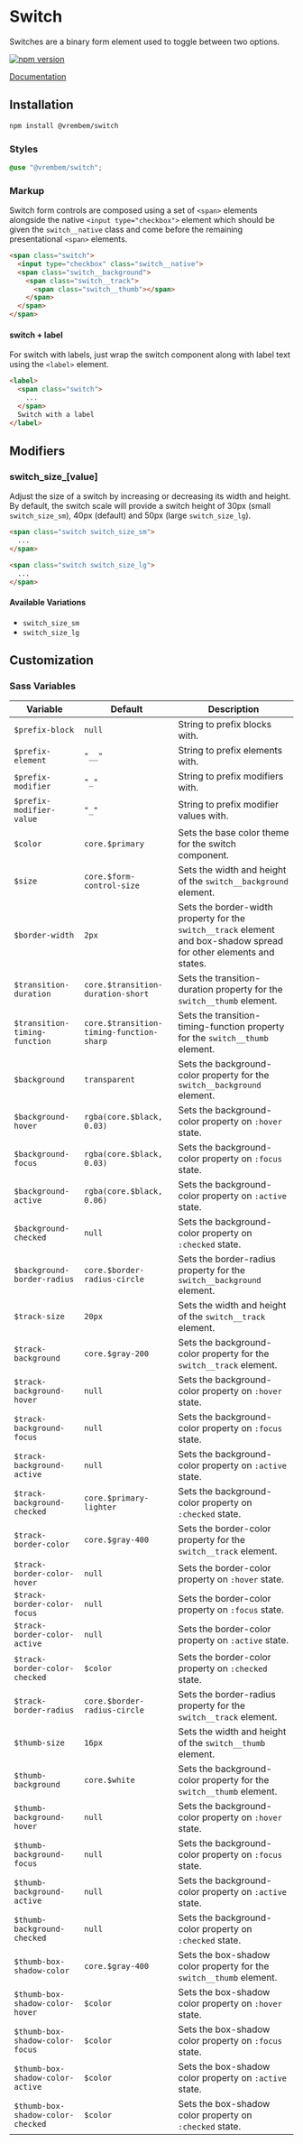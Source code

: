 # Switch

Switches are a binary form element used to toggle between two options.

[![npm version](https://img.shields.io/npm/v/%40vrembem%2Fswitch.svg)](https://www.npmjs.com/package/%40vrembem%2Fswitch)

[Documentation](https://vrembem.com/packages/switch)

## Installation

```sh
npm install @vrembem/switch
```

### Styles

```scss
@use "@vrembem/switch";
```

### Markup

Switch form controls are composed using a set of `<span>` elements alongside the native `<input type="checkbox">` element which should be given the `switch__native` class and come before the remaining presentational `<span>` elements.

```html
<span class="switch">
  <input type="checkbox" class="switch__native">
  <span class="switch__background">
    <span class="switch__track">
      <span class="switch__thumb"></span>
    </span>
  </span>
</span>
```

#### switch + label

For switch with labels, just wrap the switch component along with label text using the `<label>` element.

```html
<label>
  <span class="switch">
    ...
  </span>
  Switch with a label
</label>
```

## Modifiers

### switch_size_[value]

Adjust the size of a switch by increasing or decreasing its width and height. By default, the switch scale will provide a switch height of 30px (small `switch_size_sm`), 40px (default) and 50px (large `switch_size_lg`).

```html
<span class="switch switch_size_sm">
  ...
</span>

<span class="switch switch_size_lg">
  ...
</span>
```

#### Available Variations

- `switch_size_sm`
- `switch_size_lg`

## Customization

### Sass Variables

| Variable                          | Default                                  | Description                                                                                                         |
| --------------------------------- | ---------------------------------------- | ------------------------------------------------------------------------------------------------------------------- |
| `$prefix-block`                   | `null`                                   | String to prefix blocks with.                                                                                       |
| `$prefix-element`                 | `"__"`                                   | String to prefix elements with.                                                                                     |
| `$prefix-modifier`                | `"_"`                                    | String to prefix modifiers with.                                                                                    |
| `$prefix-modifier-value`          | `"_"`                                    | String to prefix modifier values with.                                                                              |
| `$color`                          | `core.$primary`                          | Sets the base color theme for the switch component.                                                                 |
| `$size`                           | `core.$form-control-size`                | Sets the width and height of the `switch__background` element.                                                      |
| `$border-width`                   | `2px`                                    | Sets the border-width property for the `switch__track` element and box-shadow spread for other elements and states. |
| `$transition-duration`            | `core.$transition-duration-short`        | Sets the transition-duration property for the `switch__thumb` element.                                              |
| `$transition-timing-function`     | `core.$transition-timing-function-sharp` | Sets the transition-timing-function property for the `switch__thumb` element.                                       |
| `$background`                     | `transparent`                            | Sets the background-color property for the `switch__background` element.                                            |
| `$background-hover`               | `rgba(core.$black, 0.03)`                | Sets the background-color property on `:hover` state.                                                               |
| `$background-focus`               | `rgba(core.$black, 0.03)`                | Sets the background-color property on `:focus` state.                                                               |
| `$background-active`              | `rgba(core.$black, 0.06)`                | Sets the background-color property on `:active` state.                                                              |
| `$background-checked`             | `null`                                   | Sets the background-color property on `:checked` state.                                                             |
| `$background-border-radius`       | `core.$border-radius-circle`             | Sets the border-radius property for the `switch__background` element.                                               |
| `$track-size`                     | `20px`                                   | Sets the width and height of the `switch__track` element.                                                           |
| `$track-background`               | `core.$gray-200`                         | Sets the background-color property for the `switch__track` element.                                                 |
| `$track-background-hover`         | `null`                                   | Sets the background-color property on `:hover` state.                                                               |
| `$track-background-focus`         | `null`                                   | Sets the background-color property on `:focus` state.                                                               |
| `$track-background-active`        | `null`                                   | Sets the background-color property on `:active` state.                                                              |
| `$track-background-checked`       | `core.$primary-lighter`                  | Sets the background-color property on `:checked` state.                                                             |
| `$track-border-color`             | `core.$gray-400`                         | Sets the border-color property for the `switch__track` element.                                                     |
| `$track-border-color-hover`       | `null`                                   | Sets the border-color property on `:hover` state.                                                                   |
| `$track-border-color-focus`       | `null`                                   | Sets the border-color property on `:focus` state.                                                                   |
| `$track-border-color-active`      | `null`                                   | Sets the border-color property on `:active` state.                                                                  |
| `$track-border-color-checked`     | `$color`                                 | Sets the border-color property on `:checked` state.                                                                 |
| `$track-border-radius`            | `core.$border-radius-circle`             | Sets the border-radius property for the `switch__track` element.                                                    |
| `$thumb-size`                     | `16px`                                   | Sets the width and height of the `switch__thumb` element.                                                           |
| `$thumb-background`               | `core.$white`                            | Sets the background-color property for the `switch__thumb` element.                                                 |
| `$thumb-background-hover`         | `null`                                   | Sets the background-color property on `:hover` state.                                                               |
| `$thumb-background-focus`         | `null`                                   | Sets the background-color property on `:focus` state.                                                               |
| `$thumb-background-active`        | `null`                                   | Sets the background-color property on `:active` state.                                                              |
| `$thumb-background-checked`       | `null`                                   | Sets the background-color property on `:checked` state.                                                             |
| `$thumb-box-shadow-color`         | `core.$gray-400`                         | Sets the box-shadow color property for the `switch__thumb` element.                                                 |
| `$thumb-box-shadow-color-hover`   | `$color`                                 | Sets the box-shadow color property on `:hover` state.                                                               |
| `$thumb-box-shadow-color-focus`   | `$color`                                 | Sets the box-shadow color property on `:focus` state.                                                               |
| `$thumb-box-shadow-color-active`  | `$color`                                 | Sets the box-shadow color property on `:active` state.                                                              |
| `$thumb-box-shadow-color-checked` | `$color`                                 | Sets the box-shadow color property on `:checked` state.                                                             |
